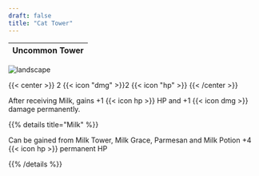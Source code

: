 ```yaml
---
draft: false
title: "Cat Tower"
---
```

|   Uncommon Tower |
|--------|

![landscape](/images/towers/towerS_2.png)

{{< center >}}
2 {{< icon "dmg" >}}2 {{< icon "hp" >}}
{{< /center >}}

After receiving Milk, gains +1 {{< icon hp >}} HP and +1 {{< icon dmg >}} damage permanently.

{{% details title="Milk" %}}

Can be gained from Milk Tower, Milk Grace, Parmesan and Milk Potion
+4 {{< icon hp >}} permanent HP

{{% /details %}}